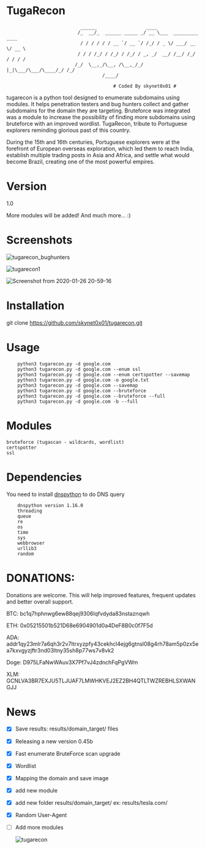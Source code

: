# TugaRecon

                               ______                  ____                      
                              /_  __/_  ______ _____ _/ __ \___  _________  ____ 
                               / / / / / / __ `/ __ `/ /_/ / _ \/ ___/ __ \/ __ \                
                              / / / /_/ / /_/ / /_/ / _, _/  __/ /__/ /_/ / / / /               
                             /_/  \__,_/\__, /\__,_/_/ |_|\___/\___/\____/_/ /_/              
                                       /____/                                    
  
                                           # Coded By skynet0x01 #

  tugarecon is a python tool designed to enumerate subdomains using modules. It helps penetration testers and bug hunters collect and gather subdomains for the domain they are targeting.  Bruteforce was integrated was a module to increase the possibility of finding more subdomains using bruteforce with an improved wordlist.
TugaRecon, tribute to Portuguese explorers reminding glorious past of this country.

During the 15th and 16th centuries, Portuguese explorers were at the forefront of European overseas exploration, which led them to reach India, establish multiple trading posts in Asia and Africa, and settle what would become Brazil, creating one of the most powerful empires.

# Version
1.0

More modules will be added!
And much more... :)

# Screenshots

![tugarecon_bughunters](https://user-images.githubusercontent.com/39160972/76518858-cb105900-6457-11ea-9ac3-7ecfffc74fd8.png)

![tugarecon1](https://user-images.githubusercontent.com/39160972/72821211-1da77300-3c68-11ea-80a9-db8ea6716e4b.png)

![Screenshot from 2020-01-26 20-59-16](https://user-images.githubusercontent.com/39160972/73141832-4d97b180-4080-11ea-9adc-a83667ea9687.png)

# Installation

git clone https://github.com/skynet0x01/tugarecon.git

# Usage

        python3 tugarecon.py -d google.com
        python3 tugarecon.py -d google.com --enum ssl
        python3 tugarecon.py -d google.com --enum certspotter --savemap
        python3 tugarecon.py -d google.com -o google.txt
        python3 tugarecon.py -d google.com --savemap
        python3 tugarecon.py -d google.com --bruteforce
        python3 tugarecon.py -d google.com --bruteforce --full
        python3 tugarecon.py -d google.com -b --full

# Modules

    bruteforce (tugascan - wildcards, wordlist)
    certspotter
    ssl

# Dependencies
You need to install [dnspython](http://www.dnspython.org) to do DNS query

        dnspython version 1.16.0
        threading
        queue
        re
        os
        time
        sys
        webbrowser
        urllib3
        random

# DONATIONS:

Donations are welcome. This will help improved features, frequent updates and better overall support.

BTC:   bc1q7hphnwg6ew88qej9306lqfvdyda83nstaznqwh

ETH:  0x05215501b521D68e6904901d0a4DeF8B0c0f7F5d

ADA:  addr1qy23mlr7a6qh3r2v7ltrxyzpfy43cekhcl4ejg6gtnsl08g4rh78am5p0zx5ea7kxvgyzjftr3nd03ltny35sh8p77ws7v8vk2

Doge: D975LFaNwWAuv3X7Pf7vJ4zdnchFqPgVWm

XLM: GCNLVA3BR7EXJU5TLJUAF7LMWHKVEJ2EZ2BH4QTLTWZREBHLSXWANGJJ

# News
- [x] Save results: results/domain_target/ files
- [x] Releasing a new version 0.45b
- [x] Fast enumerate BruteForce scan upgrade
- [x] Wordlist
- [x] Mapping the domain and save image
- [x] add new module
- [x] add new folder results/domain_target/  ex: results/tesla.com/ 
- [x] Random User-Agent
- [ ] Add more modules

   ![tugarecon](https://user-images.githubusercontent.com/39160972/75924110-45d8e300-5e5e-11ea-8832-55c08ecc2902.jpg)
